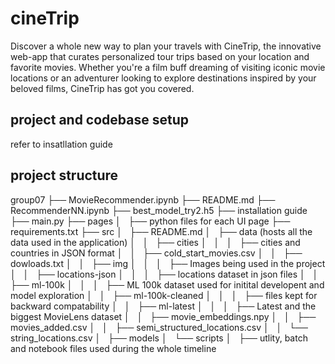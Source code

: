 # cineTrip
Discover a whole new way to plan your travels with CineTrip, the innovative web-app that curates personalized tour trips based on your location and favorite movies. Whether you're a film buff dreaming of visiting iconic movie locations or an adventurer looking to explore destinations inspired by your beloved films, CineTrip has got you covered.
## project and codebase setup
refer to insatllation guide

## project structure
group07
├── MovieRecommender.ipynb 
├── README.md
├── RecommenderNN.ipynb
├── best_model_try2.h5
├── installation guide
├── main.py
├── pages
│   ├── python files for each UI page
├── requirements.txt
├── src
│   ├── README.md
│   ├── data (hosts all the data used in the application)
│   │   ├── cities
│   │   │   ├── cities and countries in JSON format
│   │   ├── cold_start_movies.csv
│   │   ├── dowloads.txt
│   │   ├── img
│   │   │   ├── Images being used in the project
│   │   ├── locations-json
│   │   │   ├── locations dataset in json files
│   │   ├── ml-100k
│   │   │   ├── ML 100k dataset used for initital developent and model exploration
│   │   ├── ml-100k-cleaned
│   │   │   ├── files kept for backward compatability
│   │   ├── ml-latest
│   │   │   ├── Latest and the biggest MovieLens dataset
│   │   ├── movie_embeddings.npy
│   │   ├── movies_added.csv
│   │   ├── semi_structured_locations.csv
│   │   └── string_locations.csv
│   ├── models
│   └── scripts
│       ├── utlity, batch and notebook files used during the whole timeline
